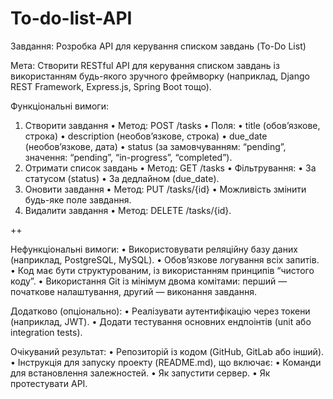 # To-do-list-API

Завдання: 
Розробка API для керування списком завдань (To-Do List)

Мета:
Створити RESTful API для керування списком завдань із використанням будь-якого зручного фреймворку (наприклад, Django REST Framework, Express.js, Spring Boot тощо).

Функціональні вимоги:
 1. Створити завдання
 • Метод: POST /tasks
 • Поля:
 • title (обов’язкове, строка)
 • description (необов’язкове, строка)
 • due_date (необов’язкове, дата)
 • status (за замовчуванням: “pending”, значення: “pending”, “in-progress”, “completed”).
 2. Отримати список завдань
 • Метод: GET /tasks
 • Фільтрування:
 • За статусом (status)
 • За дедлайном (due_date).
 3. Оновити завдання
 • Метод: PUT /tasks/{id}
 • Можливість змінити будь-яке поле завдання.
 4. Видалити завдання
 • Метод: DELETE /tasks/{id}.

++

Нефункціональні вимоги:
 • Використовувати реляційну базу даних (наприклад, PostgreSQL, MySQL).
 • Обов’язкове логування всіх запитів.
 • Код має бути структурованим, із використанням принципів “чистого коду”.
 • Використання Git із мінімум двома комітами: перший — початкове налаштування, другий — виконання завдання.

Додатково (опціонально):
 • Реалізувати аутентифікацію через токени (наприклад, JWT).
 • Додати тестування основних ендпоінтів (unit або integration tests).

Очікуваний результат:
 • Репозиторій із кодом (GitHub, GitLab або інший).
 • Інструкція для запуску проекту (README.md), що включає:
 • Команди для встановлення залежностей.
 • Як запустити сервер.
 • Як протестувати API.